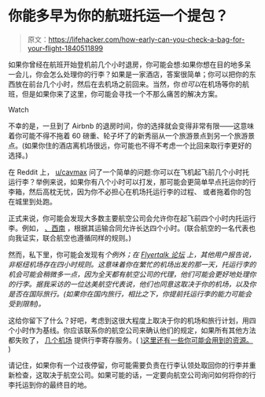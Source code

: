 # 你能多早为你的航班托运一个提包？

> 原文：<https://lifehacker.com/how-early-can-you-check-a-bag-for-your-flight-1840511899>

如果你曾经在航班开始登机前几个小时退房，你可能会想:如果你想在目的地多呆一会儿，你会怎么处理你的行李？如果是一家酒店，答案很简单；你可以把你的东西放在前台几个小时，然后在去机场之前回来。当然，你*也可以*在机场等你的航班，但是如果你来了这里，你可能会寻找一个不那么痛苦的解决方案。

Watch

不幸的是，一旦到了 Airbnb 的退房时间，你的选择就会变得非常有限——这意味着你可能不得不拖着 60 磅重、轮子坏了的新秀丽从一个旅游景点到另一个旅游景点。(如果你住的酒店离机场很远，你可能也不得不考虑一个比回来取行李更好的选择。)

在 Reddit 上， [u/cavmax](https://old.reddit.com/r/Flights/comments/eb2y6y/how_many_hours_in_advance_of_flight_can_you_check/) 问了一个简单的问题:你可以在飞机起飞前几个小时托运行李？举例来说，如果你有八个小时可以打发，那可能会更简单早点托运你的行李箱，然后高枕无忧，因为你不必担心在机场托运行李的过程、 或者拖着你的包在城里到处跑。

正式来说，你可能会发现大多数主要航空公司会允许你在起飞前四个小时内托运行李。例如， [、西南](https://www.southwest.com/assets/pdfs/corporate-commitments/contract-of-carriage.pdf) ，根据其运输合同允许长达四个小时。(联合航空的一名代表也向我证实，联合航空也遵循同样的规则。)

然而，私下里，你可能会发现有*个例外；在 [Flyertalk 论坛](https://www.flyertalk.com/forum/american-airlines-aadvantage/1950154-how-early-can-you-drop-bags-off-airport-specific-lga.html) 上，其他用户报告说，非枢纽机场存在四小时规则。这意味着你在繁忙的机场出发的那一天，托运行李的机会可能会稍微多一点，因为全天都有航空公司的代理，他们可能会更好地处理你的行李。据我采访的一位达美航空代表说，他们也同意这取决于你的机场，以及你是否在国际旅行。(如果你在国内旅行，相比之下，你提前托运行李的能力可能会受到限制)。*

这给你留下了什么？好吧，考虑到这很大程度上取决于你的机场和旅行计划，用四个小时作为基线。你应该联系你的航空公司来确认他们的规定，如果所有其他方法都失败了， [几个机场](https://thepointsguy.com/guide/store-bags-at-the-airport/) 提供行李寄存服务。( [)这里还有一些你可能会用到的资源。](https://lifehacker.com/how-to-temporarily-store-your-luggage-when-youre-stayin-1832674604) )

请记住，如果你有一个过夜停留，你可能需要负责在行李认领处取回你的行李并重新检查，这取决于航空公司。如果可能的话，一定要向航空公司询问如何将你的行李托运到你的最终目的地。